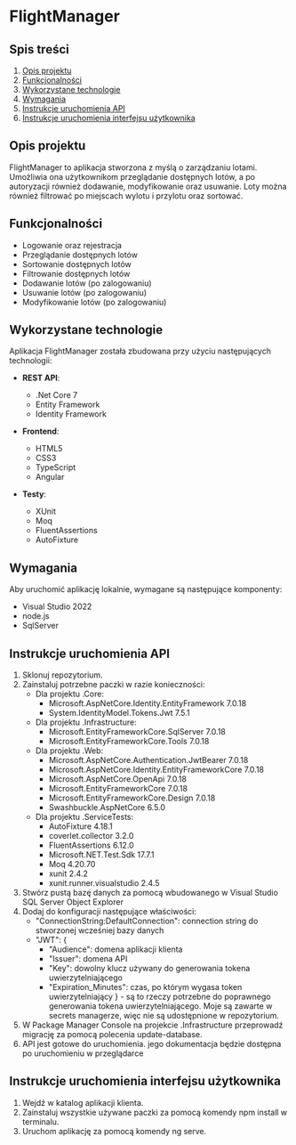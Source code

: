 
# FlightManager

## Spis treści
1. [ Opis projektu ](#Opis-projektu)
2. [Funkcjonalności](#Funkcjonalności)
3. [ Wykorzystane technologie ](#Wykorzystane-technologie)
4. [ Wymagania ](#Wymagania)
5. [ Instrukcje uruchomienia API](#Instrukcje-uruchomienia-API)
6. [ Instrukcje uruchomienia interfejsu użytkownika](#Instrukcje-uruchomienia-interfejsu-użytkownika)


## Opis projektu

FlightManager to aplikacja stworzona z myślą o zarządzaniu lotami. Umożliwia ona użytkownikom przeglądanie dostępnych lotów, a po autoryzacji również dodawanie, modyfikowanie oraz usuwanie. Loty można również filtrować po miejscach wylotu i przylotu oraz sortować.

## Funkcjonalności
- Logowanie oraz rejestracja
- Przeglądanie dostępnych lotów
- Sortowanie dostępnych lotów
- Filtrowanie dostępnych lotów
- Dodawanie lotów (po zalogowaniu)
- Usuwanie lotów (po zalogowaniu)
- Modyfikowanie lotów (po zalogowaniu)

<a name="technologies"></a>
## Wykorzystane technologie

Aplikacja FlightManager została zbudowana przy użyciu następujących technologii:

- **REST API**:
  - .Net Core 7
  - Entity Framework
  - Identity Framework

- **Frontend**:
  - HTML5
  - CSS3
  - TypeScript
  - Angular

- **Testy**:
	- XUnit
	- Moq
	- FluentAssertions
	- AutoFixture

## Wymagania

Aby uruchomić aplikację lokalnie, wymagane są następujące komponenty:

- Visual Studio 2022
- node.js
- SqlServer

## Instrukcje uruchomienia API

1. Sklonuj repozytorium.
2. Zainstaluj potrzebne paczki w razie konieczności:
	- Dla projektu .Core:
		- Microsoft.AspNetCore.Identity.EntityFramework 7.0.18
		- System.IdentityModel.Tokens.Jwt 7.5.1
	- Dla projektu .Infrastructure:
		- Microsoft.EntityFrameworkCore.SqlServer 7.0.18
		- Microsoft.EntityFrameworkCore.Tools 7.0.18
	- Dla projektu .Web:
		- Microsoft.AspNetCore.Authentication.JwtBearer 7.0.18
		- Microsoft.AspNetCore.Identity.EntityFrameworkCore 7.0.18
		- Microsoft.AspNetCore.OpenApi 7.0.18
		- Microsoft.EntityFrameworkCore 7.0.18
		- Microsoft.EntityFrameworkCore.Design 7.0.18
		- Swashbuckle.AspNetCore 6.5.0
	- Dla projektu .ServiceTests:
		- AutoFixture 4.18.1
		- coverlet.collector 3.2.0
		- FluentAssertions 6.12.0
		- Microsoft.NET.Test.Sdk 17.7.1
		- Moq 4.20.70
		- xunit 2.4.2
		- xunit.runner.visualstudio 2.4.5
3. Stwórz pustą bazę danych za pomocą wbudowanego w Visual Studio SQL Server Object Explorer
4. Dodaj do konfiguracji następujące właściwości:
	- "ConnectionString:DefaultConnection": connection string do stworzonej wcześniej bazy danych
	- "JWT": {
		- "Audience": domena aplikacji klienta
		- "Issuer": domena API
		- "Key": dowolny klucz używany do generowania tokena uwierzytelniającego
		- "Expiration_Minutes": czas, po którym wygasa token uwierzytelniający
	   } - są to rzeczy potrzebne do poprawnego generowania tokena uwierzytelniającego. Moje są zawarte w secrets managerze, więc nie są udostępnione w repozytorium.
5. W Package Manager Console na projekcie .Infrastructure przeprowadź migrację za pomocą polecenia update-database.
6. API jest gotowe do uruchomienia. jego dokumentacja będzie dostępna po uruchomieniu w przeglądarce

## Instrukcje uruchomienia interfejsu użytkownika

1. Wejdź w katalog aplikacji klienta.
2. Zainstaluj wszystkie używane paczki za pomocą komendy npm install w terminalu.
3. Uruchom aplikację za pomocą komendy ng serve.
